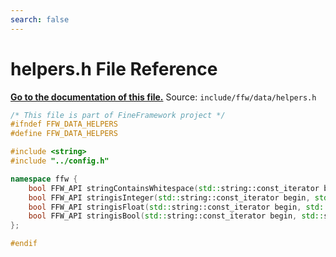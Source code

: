 ```yaml
---
search: false
---
```


# helpers.h File Reference

**[Go to the documentation of this file.](helpers_8h.md)**
Source: `include/ffw/data/helpers.h`

    
    
    
    
    
    
    
    
```cpp
/* This file is part of FineFramework project */
#ifndef FFW_DATA_HELPERS
#define FFW_DATA_HELPERS

#include <string>
#include "../config.h"

namespace ffw {
    bool FFW_API stringContainsWhitespace(std::string::const_iterator begin, std::string::const_iterator end);
    bool FFW_API stringisInteger(std::string::const_iterator begin, std::string::const_iterator end);
    bool FFW_API stringisFloat(std::string::const_iterator begin, std::string::const_iterator end);
    bool FFW_API stringisBool(std::string::const_iterator begin, std::string::const_iterator end);
};

#endif
```


    
  
